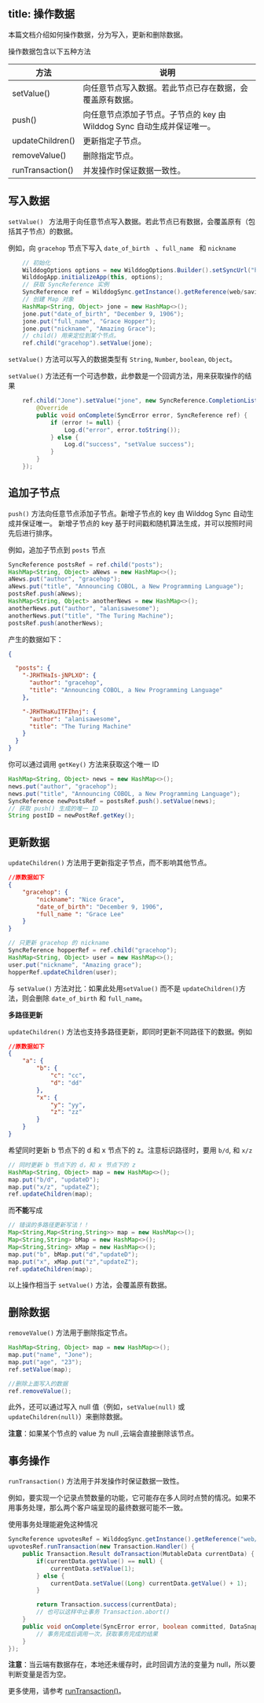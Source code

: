 title:  操作数据
---

本篇文档介绍如何操作数据，分为写入，更新和删除数据。

操作数据包含以下五种方法

| 方法            | 说明                                       |
| ------------- | ---------------------------------------- |
| setValue()       | 向任意节点写入数据。若此节点已存在数据，会覆盖原有数据。             |
| push()        | 向任意节点添加子节点。子节点的 key 由 Wilddog Sync 自动生成并保证唯一。 |
| updateChildren()      | 更新指定子节点。|
| removeValue()     | 删除指定节点。|
| runTransaction() | 并发操作时保证数据一致性。                            |


## 写入数据

`setValue() ` 方法用于向任意节点写入数据。若此节点已有数据，会覆盖原有（包括其子节点）的数据。


例如，向 `gracehop` 节点下写入 `date_of_birth ` 、`full_name ` 和 `nickname`


```java
    // 初始化
    WilddogOptions options = new WilddogOptions.Builder().setSyncUrl("https://docs-examples.wilddogio.com").build();
    WilddogApp.initializeApp(this, options);
    // 获取 SyncReference 实例
    SyncReference ref = WilddogSync.getInstance().getReference(web/saving-data/wildblog/users);
    // 创建 Map 对象
    HashMap<String, Object> jone = new HashMap<>();
    jone.put("date_of_birth", "December 9, 1906");
    jone.put("full_name", "Grace Hopper");
    jone.put("nickname", "Amazing Grace");
    // child() 用来定位到某个节点。
    ref.child("gracehop").setValue(jone);
```


`setValue()` 方法可以写入的数据类型有 `String`, `Number`, `boolean`, `Object`。


`setValue()` 方法还有一个可选参数，此参数是一个回调方法，用来获取操作的结果

```java
    ref.child("Jone").setValue("jone", new SyncReference.CompletionListener() {
        @Override
        public void onComplete(SyncError error, SyncReference ref) {
            if (error != null) {
                Log.d("error", error.toString());
            } else {
                Log.d("success", "setValue success");
            }
        }
    });
```

## 追加子节点

`push()` 方法向任意节点添加子节点。新增子节点的 key 由 Wilddog Sync 自动生成并保证唯一。 新增子节点的 key 基于时间戳和随机算法生成，并可以按照时间先后进行排序。

例如，追加子节点到 `posts` 节点

```java
SyncReference postsRef = ref.child("posts");
HashMap<String, Object> aNews = new HashMap<>();
aNews.put("author", "gracehop");
aNews.put("title", "Announcing COBOL, a New Programming Language");
postsRef.push(aNews);
HashMap<String, Object> anotherNews = new HashMap<>();
anotherNews.put("author", "alanisawesome");
anotherNews.put("title", "The Turing Machine");
postsRef.push(anotherNews);
```
产生的数据如下：
```json
{

  "posts": {
    "-JRHTHaIs-jNPLXO": {
      "author": "gracehop",
      "title": "Announcing COBOL, a New Programming Language"
    },

    "-JRHTHaKuITFIhnj": {
      "author": "alanisawesome",
      "title": "The Turing Machine"
    }
  }
}
```
你可以通过调用 `getKey()` 方法来获取这个唯一 ID 


```java
HashMap<String, Object> news = new HashMap<>();
news.put("author", "gracehop");
news.put("title", "Announcing COBOL, a New Programming Language");
SyncReference newPostsRef = postsRef.push().setValue(news);
// 获取 push() 生成的唯一 ID
String postID = newPostRef.getKey();
```

## 更新数据

`updateChildren()` 方法用于更新指定子节点，而不影响其他节点。

```json
//原数据如下
{
    "gracehop": {
        "nickname": "Nice Grace",
        "date_of_birth": "December 9, 1906",
        "full_name ": "Grace Lee"
    }
}
```

```java
// 只更新 gracehop 的 nickname
SyncReference hopperRef = ref.child("gracehop");
HashMap<String, Object> user = new HashMap<>();
user.put("nickname", "Amazing grace");
hopperRef.updateChildren(user);
```

与 `setValue()` 方法对比：如果此处用`setValue()` 而不是 `updateChildren()`方法，则会删除 `date_of_birth` 和 `full_name`。


**多路径更新**

`updateChildren()` 方法也支持多路径更新，即同时更新不同路径下的数据。例如

```json
//原数据如下
{
    "a": {
        "b": {
            "c": "cc",
            "d": "dd"
        },
        "x": {
            "y": "yy",
            "z": "zz"
        }
    }
}
```

希望同时更新 b 节点下的 d 和 x 节点下的 z。注意标识路径时，要用 `b/d`, 和 `x/z` 

```java
// 同时更新 b 节点下的 d，和 x 节点下的 z
HashMap<String, Object> map = new HashMap<>();
map.put("b/d", "updateD");
map.put("x/z", "updateZ");
ref.updateChildren(map);
```

而**不能**写成

```java
// 错误的多路径更新写法！！
Map<String,Map<String,String>> map = new HashMap<>();
Map<String,String> bMap = new HashMap<>();
Map<String,String> xMap = new HashMap<>();
map.put("b", bMap.put("d","updateD");
map.put("x", xMap.put("z","updateZ");
ref.updateChildren(map);
```
以上操作相当于 `setValue()` 方法，会覆盖原有数据。

## 删除数据

`removeValue()` 方法用于删除指定节点。

```java
HashMap<String, Object> map = new HashMap<>();
map.put("name", "Jone");
map.put("age", "23");
ref.setValue(map);

//删除上面写入的数据
ref.removeValue();
```

此外，还可以通过写入 null 值（例如，`setValue(null)` 或 `updateChildren(null)`）来删除数据。 

**注意**：如果某个节点的 value 为 null ,云端会直接删除该节点。

## 事务操作

`runTransaction()` 方法用于并发操作时保证数据一致性。

例如，要实现一个记录点赞数量的功能，它可能存在多人同时点赞的情况。如果不用事务处理，那么两个客户端呈现的最终数据可能不一致。

使用事务处理能避免这种情况

```java
SyncReference upvotesRef = WilddogSync.getInstance().getReference("web/saving-data/wildblog/posts/-JRHTHaIs-jNPLXOQivY/upvotes");
upvotesRef.runTransaction(new Transaction.Handler() {
    public Transaction.Result doTransaction(MutableData currentData) {
        if(currentData.getValue() == null) {
            currentData.setValue(1);
        } else {
            currentData.setValue((Long) currentData.getValue() + 1);
        }

        return Transaction.success(currentData); 
        // 也可以这样中止事务 Transaction.abort()
    }
    public void onComplete(SyncError error, boolean committed, DataSnapshot currentData) {
        // 事务完成后调用一次，获取事务完成的结果
    }
});
```

**注意**：当云端有数据存在，本地还未缓存时，此时回调方法的变量为 null，所以要判断变量是否为空。

更多使用，请参考 [runTransaction()](/api/sync/android/api.html#runTransaction-Transaction-Handler)。


























































